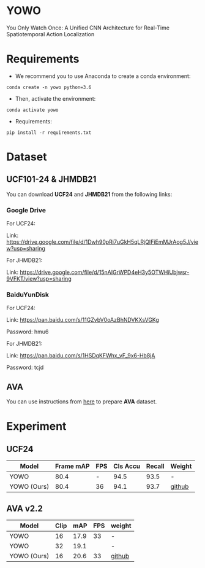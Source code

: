 # YOWO
You Only Watch Once: A Unified CNN Architecture for Real-Time Spatiotemporal Action Localization

# Requirements
- We recommend you to use Anaconda to create a conda environment:
```Shell
conda create -n yowo python=3.6
```

- Then, activate the environment:
```Shell
conda activate yowo
```

- Requirements:
```Shell
pip install -r requirements.txt 
```

# Dataset

## UCF101-24 & JHMDB21
You can download **UCF24** and **JHMDB21** from the following links:

### Google Drive
For UCF24:

Link: https://drive.google.com/file/d/1Dwh90pRi7uGkH5qLRjQIFiEmMJrAog5J/view?usp=sharing

For JHMDB21: 

Link: https://drive.google.com/file/d/15nAIGrWPD4eH3y5OTWHiUbjwsr-9VFKT/view?usp=sharing

### BaiduYunDisk
For UCF24:

Link: https://pan.baidu.com/s/11GZvbV0oAzBhNDVKXsVGKg

Password: hmu6 

For JHMDB21: 

Link: https://pan.baidu.com/s/1HSDqKFWhx_vF_9x6-Hb8jA 

Password: tcjd 

## AVA
You can use instructions from [here](https://github.com/yjh0410/AVA_Dataset) to prepare **AVA** dataset.

# Experiment
## UCF24
|    Model    |    Frame mAP    |   FPS   |    Cls Accu    |    Recall    |    Weight    |
|-------------|-----------------|---------|----------------|--------------|--------------|
|    YOWO     |      80.4       |    -    |      94.5      |      93.5    |       -      |
| YOWO (Ours) |      80.4       |    36   |      94.1      |      93.7    | [github](https://github.com/yjh0410/PyTorch_YOWO/releases/download/yowo-weight/yowo_80.4.pth)   |


## AVA v2.2
|    Model    |    Clip    |    mAP    |   FPS   |    weight    |
|-------------|------------|-----------|---------|--------------|
|    YOWO     |     16     |   17.9    |    33   |       -      |
|    YOWO     |     32     |   19.1    |         |       -      |
| YOWO (Ours) |     16     |   20.6    |    33   |  [github](https://github.com/yjh0410/PyTorch_YOWO/releases/download/yowo-weight/yowo_ava_v2.2_20.6.pth)  |

